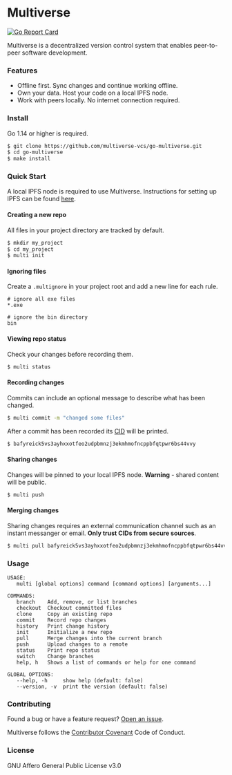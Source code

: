 # Multiverse

[![Go Report Card](https://goreportcard.com/badge/github.com/multiverse-vcs/go-multiverse)](https://goreportcard.com/report/github.com/multiverse-vcs/go-multiverse)

Multiverse is a decentralized version control system that enables peer-to-peer software development.

### Features

- Offline first. Sync changes and continue working offline.
- Own your data. Host your code on a local IPFS node.
- Work with peers locally. No internet connection required.

### Install

Go 1.14 or higher is required.

```bash
$ git clone https://github.com/multiverse-vcs/go-multiverse.git
$ cd go-multiverse
$ make install
```

### Quick Start

A local IPFS node is required to use Multiverse. Instructions for setting up IPFS can be found [here](https://ipfs.io/#install).

#### Creating a new repo

All files in your project directory are tracked by default.

```bash
$ mkdir my_project
$ cd my_project
$ multi init
```

#### Ignoring files

Create a `.multignore` in your project root and add a new line for each rule.

```
# ignore all exe files
*.exe

# ignore the bin directory
bin
```

#### Viewing repo status

Check your changes before recording them.

```bash
$ multi status
```

#### Recording changes

Commits can include an optional message to describe what has been changed.

```bash
$ multi commit -m "changed some files"
```

After a commit has been recorded its [CID](https://docs.ipfs.io/concepts/content-addressing/#identifier-formats) will be printed.

```bash
$ bafyreick5vs3ayhxxotfeo2udpbmnzj3ekmhmofncppbfqtpwr6bs44vvy
```

#### Sharing changes

Changes will be pinned to your local IPFS node. **Warning** - shared content will be public.

```bash
$ multi push
```

#### Merging changes

Sharing changes requires an external communication channel such as an instant messanger or email. **Only trust CIDs from secure sources**.

```bash
$ multi pull bafyreick5vs3ayhxxotfeo2udpbmnzj3ekmhmofncppbfqtpwr6bs44vvy
```

### Usage

```
USAGE:
   multi [global options] command [command options] [arguments...]

COMMANDS:
   branch    Add, remove, or list branches
   checkout  Checkout committed files
   clone     Copy an existing repo
   commit    Record repo changes
   history   Print change history
   init      Initialize a new repo
   pull      Merge changes into the current branch
   push      Upload changes to a remote
   status    Print repo status
   switch    Change branches
   help, h   Shows a list of commands or help for one command

GLOBAL OPTIONS:
   --help, -h     show help (default: false)
   --version, -v  print the version (default: false)
```

### Contributing

Found a bug or have a feature request? [Open an issue](https://github.com/multiverse-vcs/go-multiverse/issues/new).

Multiverse follows the [Contributor Covenant](https://contributor-covenant.org/version/2/0/code_of_conduct/) Code of Conduct.

### License

GNU Affero General Public License v3.0
